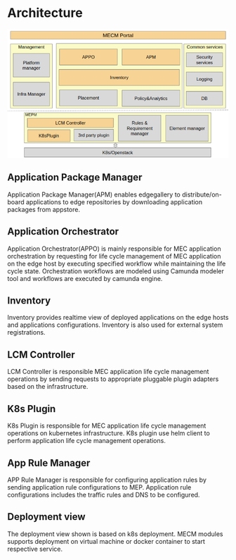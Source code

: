 Architecture
==============


![.](/uploads/images/2020/0924/mecm-architecture.png "mecm-architecture.png")


## Application Package Manager
 Application Package Manager(APM) enables edgegallery to distribute/on-board applications to edge repositories by
  downloading application packages from appstore. 
  
  
## Application Orchestrator
 Application Orchestrator(APPO) is mainly responsible for MEC application orchestration by requesting for life cycle
  management of MEC application on the edge host by executing specified workflow while maintaining the life cycle state.
  Orchestration workflows are modeled using Camunda modeler tool and workflows are executed by camunda engine. 


## Inventory
 Inventory provides realtime view of deployed applications on the edge hosts and applications configurations. Inventory
  is also used for external system registrations.  


## LCM Controller
 LCM Controller is responsible MEC application life cycle management operations by sending requests to appropriate
  pluggable plugin adapters based on the infrastructure.
  
  
## K8s Plugin
 K8s Plugin is responsible for MEC application life cycle management operations on kubernetes infrastructure. K8s plugin
  use helm
  client to perform application life cycle management operations.

 
## App Rule Manager
 APP Rule Manager is responsible for configuring application rules by sending application rule configurations to MEP.
  Application rule configurations includes the traffic rules and DNS to be configured.


## Deployment view

The deployment view shown is based on k8s deployment. MECM modules supports deployment on virtual
 machine or docker container to start respective service.
 
